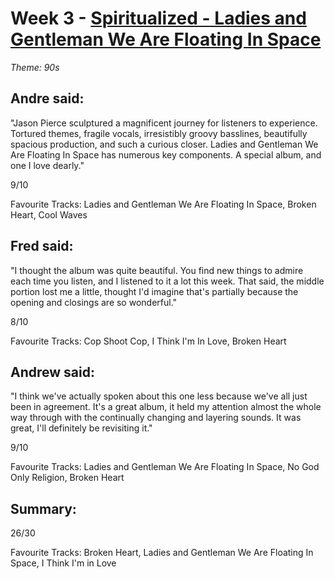 # Week 3 - [Spiritualized - Ladies and Gentleman We Are Floating In Space](http://www.allmusic.com/album/ladies-and-gentlemen-we-are-floating-in-space-mw0000023701)
*Theme: 90s*

## Andre said:

"Jason Pierce sculptured a magnificent journey for listeners to experience. Tortured themes, fragile vocals, irresistibly groovy basslines, beautifully spacious production, and such a curious closer. Ladies and Gentleman We Are Floating In Space has numerous key components. A special album, and one I love dearly."

9/10

Favourite Tracks: Ladies and Gentleman We Are Floating In Space, Broken Heart, Cool Waves

## Fred said:

"I thought the album was quite beautiful. You find new things to admire each time you listen, and I listened to it a lot this week. That said, the middle portion lost me a little, thought I'd imagine that's partially because the opening and closings are so wonderful."

8/10

Favourite Tracks: Cop Shoot Cop, I Think I'm In Love, Broken Heart

## Andrew said:

"I think we've actually spoken about this one less because we've all just been in agreement. It's a great album, it held my attention almost the whole way through with the continually changing and layering sounds. It was great, I'll definitely be revisiting it."

9/10

Favourite Tracks: Ladies and Gentleman We Are Floating In Space, No God Only Religion, Broken Heart

## Summary:

26/30

Favourite Tracks: Broken Heart, Ladies and Gentleman We Are Floating In Space, I Think I'm in Love
